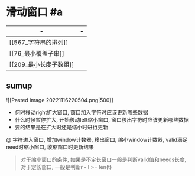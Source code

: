 # 滑动窗口 #a 

| -                    | -   |
| -------------------- | --- |
| [[567_字符串的排列]] |     |
| [[76_最小覆盖子串]]  |     |
| [[209_最小长度子数组]]                     |     |

## sumup

![[Pasted image 20221116220504.png|500]]
- 何时移动right扩大窗口, 窗口加入字符时应该更新哪些数据
- 什么时候暂停扩大, 开始移动left缩小窗口, 窗口移出字符时应该更新哪些数据
- 要的结果是在扩大时还是缩小时进行更新

@ 字符进入窗口, 增加window计数器, 移出窗口, 缩小window计数器, valid满足need时缩小窗口, 收缩窗口时更新结果

> 对于缩小窗口的条件, 如果是不定长窗口一般是判断valid值和needs长度, 对于定长窗口, 一般是判断r - l >= len(t)


